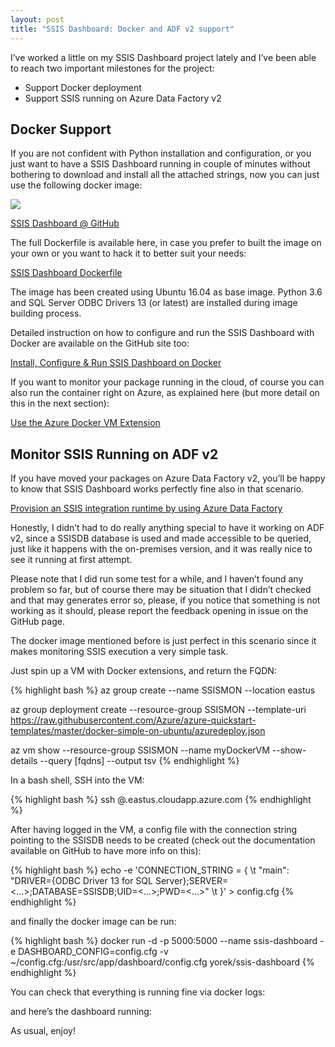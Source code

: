 ```yaml
---
layout: post
title: "SSIS Dashboard: Docker and ADF v2 support"
---
```


I’ve worked a little on my SSIS Dashboard project lately and I’ve been able to reach two important milestones for the project:

- Support Docker deployment
- Support SSIS running on Azure Data Factory v2

## Docker Support

If you are not confident with Python installation and configuration, or you just want to have a SSIS Dashboard running in couple of minutes without bothering to download and install all the attached strings, now you can just use the following docker image:

![](/public/images/2018-03-14-ssis-dashboard-on-docker-image-1.png)

[SSIS Dashboard @ GitHub](https://hub.docker.com/r/yorek/ssis-dashboard/)

The full Dockerfile is available here, in case you prefer to built the image on your own or you want to hack it to better suit your needs:

[SSIS Dashboard Dockerfile](https://github.com/yorek/ssis-dashboard/blob/master/Dockerfile)

The image has been created using Ubuntu 16.04 as base image. Python 3.6 and SQL Server ODBC Drivers 13 (or latest) are installed during image building process.

Detailed instruction on how to configure and run the SSIS Dashboard with Docker are available on the GitHub site too:

[Install, Configure & Run SSIS Dashboard on Docker](https://github.com/yorek/ssis-dashboard/blob/master/docs/docker-support.md)

If you want to monitor your package running in the cloud, of course you can also run the container right on Azure, as explained here (but more detail on this in the next section):

[Use the Azure Docker VM Extension](https://docs.microsoft.com/en-us/azure/virtual-machines/linux/dockerextension)

## Monitor SSIS Running on ADF v2

If you have moved your packages on Azure Data Factory v2, you’ll be happy to know that SSIS Dashboard works perfectly fine also in that scenario.

[Provision an SSIS integration runtime by using Azure Data Factory](https://docs.microsoft.com/en-us/azure/data-factory/tutorial-create-azure-ssis-runtime-portal)

Honestly, I didn’t had to do really anything special to have it working on ADF v2, since a SSISDB database is used and made accessible to be queried, just like it happens with the on-premises version, and it was really nice to see it running at first attempt.

Please note that I did run some test for a while, and I haven’t found any problem so far, but of course there may be situation that I didn’t checked and that may generates error so, please, if you notice that something is not working as it should, please report the feedback opening in issue on the GitHub page.

The docker image mentioned before is just perfect in this scenario since it makes monitoring SSIS execution a very simple task.

Just spin up a VM with Docker extensions, and return the FQDN:

{% highlight bash %}
az group create --name SSISMON --location eastus

az group deployment create --resource-group SSISMON --template-uri https://raw.githubusercontent.com/Azure/azure-quickstart-templates/master/docker-simple-on-ubuntu/azuredeploy.json

az vm show --resource-group SSISMON --name myDockerVM --show-details --query [fqdns] --output tsv
{% endhighlight %}

In a bash shell, SSH into the VM:

{% highlight bash %}
ssh <created-username>@<server>.eastus.cloudapp.azure.com
{% endhighlight %}

After having logged in the VM, a config file with the connection string pointing to the SSISDB needs to be created (check out the documentation available on GitHub to have more info on this):

{% highlight bash %}
echo -e 'CONNECTION_STRING = { \t "main": "DRIVER={ODBC Driver 13 for SQL Server};SERVER=<...>;DATABASE=SSISDB;UID=<...>;PWD=<...>" \t }' > config.cfg
{% endhighlight %}

and finally the docker image can be run:

{% highlight bash %}
docker run -d -p 5000:5000 --name ssis-dashboard -e DASHBOARD_CONFIG=config.cfg -v ~/config.cfg:/usr/src/app/dashboard/config.cfg yorek/ssis-dashboard
{% endhighlight %}

You can check that everything is running fine via docker logs:

and here’s the dashboard running:

As usual, enjoy!